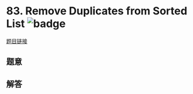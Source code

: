 # 83. Remove Duplicates from Sorted List ![badge](https://img.shields.io/badge/-easy-green?style=flat-square)

[题目链接](https://leetcode.com/problems/remove-duplicates-from-sorted-list)

## 题意

## 解答

